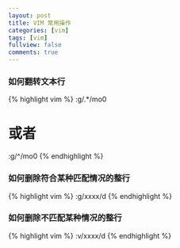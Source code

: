 ```yaml
---
layout: post
title: VIM 常用操作
categories: [vim]
tags: [vim]
fullview: false
comments: true
---
```

### 如何翻转文本行

{% highlight vim %}
:g/.*/mo0 
# 或者 
:g/^/mo0
{% endhighlight %}

### 如何删除符合某种匹配情况的整行

{% highlight vim %}
:g/xxxx/d
{% endhighlight %}


### 如何删除不匹配某种情况的整行

{% highlight vim %}
:v/xxxx/d
{% endhighlight %}



